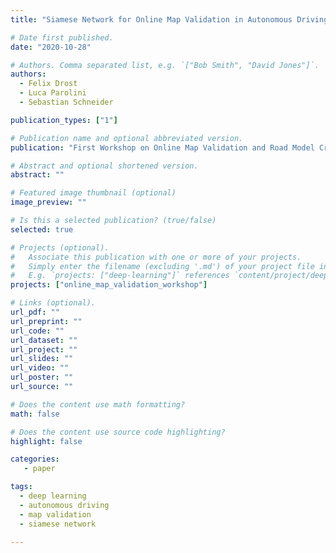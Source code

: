 ```yaml
---
title: "Siamese Network for Online Map Validation in Autonomous Driving"

# Date first published.
date: "2020-10-28"

# Authors. Comma separated list, e.g. `["Bob Smith", "David Jones"]`.
authors:
  - Felix Drost
  - Luca Parolini
  - Sebastian Schneider

publication_types: ["1"]

# Publication name and optional abbreviated version.
publication: "First Workshop on Online Map Validation and Road Model Creation - IEEE Intelligent Vehicles Symposium - IV2020"

# Abstract and optional shortened version.
abstract: ""

# Featured image thumbnail (optional)
image_preview: ""

# Is this a selected publication? (true/false)
selected: true

# Projects (optional).
#   Associate this publication with one or more of your projects.
#   Simply enter the filename (excluding '.md') of your project file in `content/project/`.
#   E.g. `projects: ["deep-learning"]` references `content/project/deep-learning.md`.
projects: ["online_map_validation_workshop"]

# Links (optional).
url_pdf: ""
url_preprint: ""
url_code: ""
url_dataset: ""
url_project: ""
url_slides: ""
url_video: ""
url_poster: ""
url_source: ""

# Does the content use math formatting?
math: false

# Does the content use source code highlighting?
highlight: false

categories:
   - paper

tags:
  - deep learning
  - autonomous driving
  - map validation
  - siamese network

---
```

